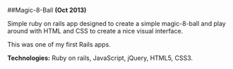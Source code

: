 ##Magic-8-Ball
**(Oct 2013)**


Simple ruby on rails app designed to create a simple magic-8-ball and play around with HTML and CSS to create a nice visual interface.


This was one of my first Rails apps.


**Technologies:** Ruby on rails, JavaScript, jQuery, HTML5, CSS3.